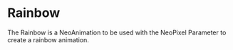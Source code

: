 # Rainbow

The Rainbow is a NeoAnimation to be used with the NeoPixel Parameter to create a rainbow animation.